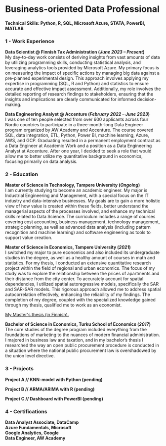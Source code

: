 # Business-oriented Data Professional

#### Technical Skills: Python, R, SQL, Microsoft Azure, STATA, PowerBI, MATLAB

### 1 - Work Experience
**Data Scientist @ Finnish Tax Administration (_June 2023 – Present_)**                       
My day-to-day work consists of deriving insights from vast amounts of data by utilizing programming skills, conducting statistical analysis, and leveraging analytics tools provided by Microsoft Azure. My primary focus is on measuring the impact of specific actions by managing big data against a pre-planned experimental design. This approach involves applying my expertise in programming (SQL, R and Python) and statistics to ensure accurate and effective impact assessment. Additionally, my role involves the detailed reporting of research findings to stakeholders, ensuring that the insights and implications are clearly communicated for informed decision-making.
          
**Data Engineering Analyst @ Accenture (_February 2022 – June 2023_)**       
I was one of ten people selected from over 600 applicants across four Nordic countries to participate in a three-month-long Data Engineer program organized by AW Academy and Accenture. The course covered SQL, data integration, ETL, Python, Power BI, machine learning, Azure, AWS, and GCP. Graduating resulted in a permanent employment contract as a Data Engineer at Academic Work and a position as a Data Engineering Analyst at Accenture. After one year, I decided to seek a role that would allow me to better utilize my quantitative background in economics, focusing primarily on data analysis.

### 2 - Education
**Master of Science in Technology, Tampere University (_Ongoing_)**         
I am currently studying to become an academic engineer. My major is Industrial Engineering and Management, with a special focus on the IT industry and data-intensive businesses. My goals are to gain a more holistic view of how value is created within these fields, better understand the managerial aspects of the processes involved, and enhance my technical skills related to Data Science. The curriculum includes a range of courses covering cost accounting, business management, technology management, strategic planning, as well as advanced data analysis (including pattern recognition and machine learning) and software engineering as tools to support value creation.

**Master of Science in Economics, Tampere University (_2021_)**          
I switched my major to pure economics and also included its undergraduate studies in the degree, as well as a healthy amount of courses in math and statistics. For my thesis, I conducted an extensive quantitative research project within the field of regional and urban economics. The focus of my study was to explore the relationship between the prices of apartments and their distance from the city center. To accurately account for spatial dependencies, I utilized spatial autoregressive models, specifically the SAR and SAR-SAR models. This rigorous approach allowed me to address spatial autocorrelation effectively, enhancing the reliability of my findings.
The completion of my degree, coupled with the specialized knowledge gained through my thesis, qualified me to work as an economist.           

[My Master's thesis (in Finnish).](https://trepo.tuni.fi/handle/10024/135062)           

**Bachelor of Science in Economics, Turku School of Economics (_2017_)**                    
The core studies of the degree program included everything from the foundations of marketing to the nuances of modern financial administration. I majored in business law and taxation, and in my bachelor’s thesis I researched the way an open public procurement procedure is conducted in a situation where the national public procurement law is overshadowed by the union level directive.                    

### 3 - Projects

**Project A // KNN-model with Python (pending)**                    

**Project B // ARMA/ARIMA with R (pending)**                    

**Project C // Dashboard with PowerBI (pending)**                         

### 4 - Certifications

**Data Analyst Associate, DataCamp**                              
**Azure Fundamentals, Microsoft**                       
**Google Analytics, Google**            
**Data Engineer, AW Academy**            
